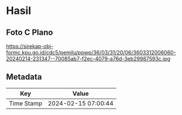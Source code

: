 # Hasil

## Foto C Plano

https://sirekap-obj-formc.kpu.go.id/cdc5/pemilu/ppwp/36/03/31/20/06/3603312006060-20240214-231347--70085ab7-f2ec-4079-a76d-3eb29987593c.jpg


## Metadata

| Key        | Value               |
| ---------- | ------------------- |
| Time Stamp | 2024-02-15 07:00:44 |



